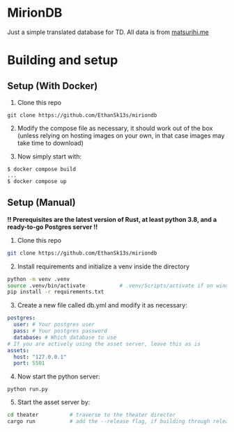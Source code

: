 # MirionDB
Just a simple translated database for TD. All data is from [matsurihi.me](https://api.matsurihi.me/docs/)

# Building and setup
## Setup (With Docker)
1. Clone this repo
```
git clone https://github.com/EthanSk13s/miriondb
```
2. Modify the compose file as necessary, it should work out of the box (unless relying on hosting images on your own, in that case images may take time to download)

3. Now simply start with:

```
$ docker compose build
...
$ docker compose up
```

## Setup (Manual)
**!! Prerequisites are the latest version of Rust, at least python 3.8, and a ready-to-go Postgres server !!**
1. Clone this repo
```sh
git clone https://github.com/EthanSk13s/miriondb
```

2. Install requirements and initialize a venv inside the directory
```sh
python -m venv .venv
source .venv/bin/activate           # .venv/Scripts/activate if on windows
pip install -r requirements.txt
```

3. Create a new file called db.yml and modify it as necessary:
```yml
postgres:
  user: # Your postgres user
  pass: # Your postgres password
  database: # Which database to use
# If you are actively using the asset server, leave this as is
assets:
  host: "127.0.0.1"
  port: 5501
```

4. Now start the python server:
```
python run.py
```

5. Start the asset server by:
```sh
cd theater          # traverse to the theater director
cargo run           # add the --release flag, if building through release
```